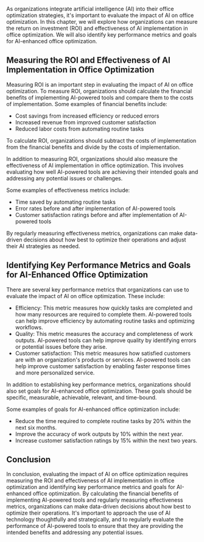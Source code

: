 
As organizations integrate artificial intelligence (AI) into their office optimization strategies, it's important to evaluate the impact of AI on office optimization. In this chapter, we will explore how organizations can measure the return on investment (ROI) and effectiveness of AI implementation in office optimization. We will also identify key performance metrics and goals for AI-enhanced office optimization.

Measuring the ROI and Effectiveness of AI Implementation in Office Optimization
-------------------------------------------------------------------------------

Measuring ROI is an important step in evaluating the impact of AI on office optimization. To measure ROI, organizations should calculate the financial benefits of implementing AI-powered tools and compare them to the costs of implementation. Some examples of financial benefits include:

* Cost savings from increased efficiency or reduced errors
* Increased revenue from improved customer satisfaction
* Reduced labor costs from automating routine tasks

To calculate ROI, organizations should subtract the costs of implementation from the financial benefits and divide by the costs of implementation.

In addition to measuring ROI, organizations should also measure the effectiveness of AI implementation in office optimization. This involves evaluating how well AI-powered tools are achieving their intended goals and addressing any potential issues or challenges.

Some examples of effectiveness metrics include:

* Time saved by automating routine tasks
* Error rates before and after implementation of AI-powered tools
* Customer satisfaction ratings before and after implementation of AI-powered tools

By regularly measuring effectiveness metrics, organizations can make data-driven decisions about how best to optimize their operations and adjust their AI strategies as needed.

Identifying Key Performance Metrics and Goals for AI-Enhanced Office Optimization
---------------------------------------------------------------------------------

There are several key performance metrics that organizations can use to evaluate the impact of AI on office optimization. These include:

* Efficiency: This metric measures how quickly tasks are completed and how many resources are required to complete them. AI-powered tools can help improve efficiency by automating routine tasks and optimizing workflows.
* Quality: This metric measures the accuracy and completeness of work outputs. AI-powered tools can help improve quality by identifying errors or potential issues before they arise.
* Customer satisfaction: This metric measures how satisfied customers are with an organization's products or services. AI-powered tools can help improve customer satisfaction by enabling faster response times and more personalized service.

In addition to establishing key performance metrics, organizations should also set goals for AI-enhanced office optimization. These goals should be specific, measurable, achievable, relevant, and time-bound.

Some examples of goals for AI-enhanced office optimization include:

* Reduce the time required to complete routine tasks by 20% within the next six months.
* Improve the accuracy of work outputs by 10% within the next year.
* Increase customer satisfaction ratings by 15% within the next two years.

Conclusion
----------

In conclusion, evaluating the impact of AI on office optimization requires measuring the ROI and effectiveness of AI implementation in office optimization and identifying key performance metrics and goals for AI-enhanced office optimization. By calculating the financial benefits of implementing AI-powered tools and regularly measuring effectiveness metrics, organizations can make data-driven decisions about how best to optimize their operations. It's important to approach the use of AI technology thoughtfully and strategically, and to regularly evaluate the performance of AI-powered tools to ensure that they are providing the intended benefits and addressing any potential issues.
